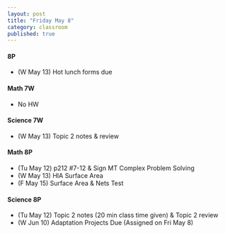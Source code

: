 ```yaml
---
layout: post
title: "Friday May 8"
category: classroom
published: true
---
```

#### 8P
* (W May 13) Hot lunch forms due

#### Math 7W
* No HW

#### Science 7W
* (W May 13) Topic 2 notes & review

#### Math 8P
* (Tu May 12) p212 #7-12 & Sign MT Complex Problem Solving
* (W May 13) HIA Surface Area
* (F May 15) Surface Area & Nets Test

#### Science 8P
* (Tu May 12) Topic 2 notes (20 min class time given) & Topic 2 review
* (W Jun 10) Adaptation Projects Due (Assigned on Fri May 8)
